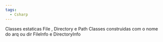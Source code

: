 ```yaml
---
tags:
  - Csharp
---
```

Classes estaticas File , Directory e Path
Classes construidas com o nome do arq ou dir FileInfo e DirectoryInfo